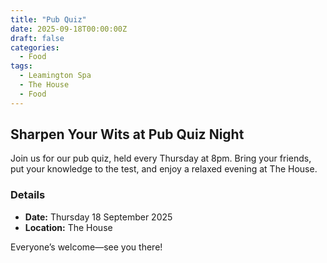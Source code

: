 ```yaml
---
title: "Pub Quiz"
date: 2025-09-18T00:00:00Z
draft: false
categories:
  - Food
tags:
  - Leamington Spa
  - The House
  - Food
---
```


## Sharpen Your Wits at Pub Quiz Night

Join us for our pub quiz, held every Thursday at 8pm. Bring your friends, put your knowledge to the test, and enjoy a relaxed evening at The House.

### Details
- **Date:** Thursday 18 September 2025
- **Location:** The House

Everyone’s welcome—see you there!